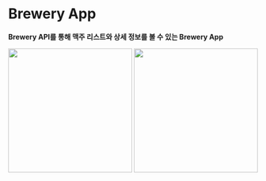 # Brewery App

**Brewery API를 통해 맥주 리스트와 상세 정보를 볼 수 있는 Brewery App**

<p align="center"> 
  <img width="250" src="https://user-images.githubusercontent.com/22047374/142881640-ff0a6116-71d9-48aa-a6d6-93ec9e360605.png">
  <img width="250" src="https://user-images.githubusercontent.com/22047374/142881659-6d757931-5710-4a57-984a-a5e0f019ff92.png">
</p> 

